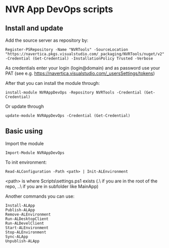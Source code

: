 # NVR App DevOps scripts

## Install and update

Add the source server as repository by:

    Register-PSRepository -Name "NVRTools" -SourceLocation "https://navertica.pkgs.visualstudio.com/_packaging/NVRTools/nuget/v2" -Credential (Get-Credential) -InstallationPolicy Trusted -Verbose

As credentials enter your login (login@domain) and as password use your PAT (see e.g. https://navertica.visualstudio.com/_usersSettings/tokens)

After that you can install the module through:

    install-module NVRAppDevOps -Repository NVRTools -Credential (Get-Credential)

Or update through

    update-module NVRAppDevOps -Credential (Get-Credential)

## Basic using

Import the module

    Import-Module NVRAppDevOps

To init environment:

    Read-ALConfiguration -Path <path> | Init-ALEnvironment

\<path\> is where Scripts\settings.ps1 exists (.\ if you are in the root of the repo, ..\ if you are in subfolder like MainApp)

Another commands you can use:

    Install-ALApp
    Publish-ALApp
    Remove-ALEnvironment
    Run-ALDesktopClient
    Run-ALDevelClient
    Start-ALEnvironment
    Stop-ALEnvironment
    Sync-ALApp
    Unpublish-ALApp